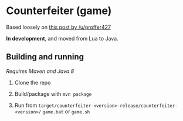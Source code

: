 # Counterfeiter (game)

Based loosely on [this post by /u/proffer427](http://redd.it/36uu24)

**In development**, and moved from Lua to Java. 

## Building and running

*Requires Maven and Java 8*

1. Clone the repo

2. Build/package with `mvn package`

3. Run from `target/counterfeiter-<version>-release/counterfeiter-<version>/` `game.bat` or `game.sh`